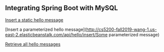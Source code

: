 ##  Integrating Spring Boot with MySQL

[Insert a static hello message](http://cs5200-fall2019-wang-1.us-east-2.elasticbeanstalk.com/api/hello/insert)

[Insert a parameterized hello message](http://cs5200-fall2019-wang-1.us-east-2.elasticbeanstalk.com/api/hello/insert/Some parameterized message)

[Retrieve all hello messages](http://cs5200-fall2019-wang-1.us-east-2.elasticbeanstalk.com/api/hello/select/all)
